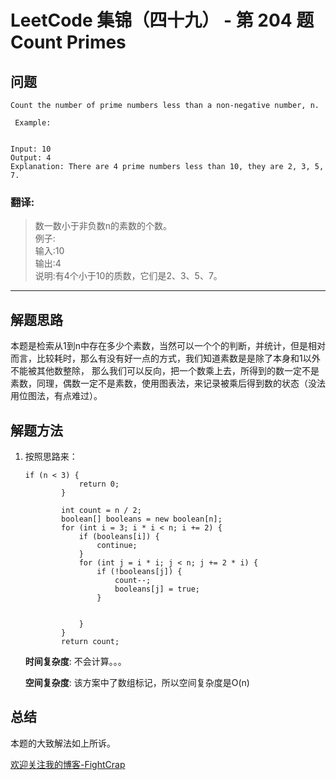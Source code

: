 # LeetCode 集锦（四十九） - 第 204 题 Count Primes

## 问题

```
Count the number of prime numbers less than a non-negative number, n. 

 Example: 


Input: 10
Output: 4
Explanation: There are 4 prime numbers less than 10, they are 2, 3, 5, 7.

```

### 翻译:
>数一数小于非负数n的素数的个数。  
>例子:  
>输入:10  
>输出:4  
>说明:有4个小于10的质数，它们是2、3、5、7。  

---

## 解题思路

本题是检索从1到n中存在多少个素数，当然可以一个个的判断，并统计，但是相对而言，比较耗时，那么有没有好一点的方式，我们知道素数是是除了本身和1以外不能被其他数整除，
那么我们可以反向，把一个数乘上去，所得到的数一定不是素数，同理，偶数一定不是素数，使用图表法，来记录被乘后得到数的状态（没法用位图法，有点难过）。

## 解题方法

1. 按照思路来：

   ```
   if (n < 3) {
               return 0;
           }
   
           int count = n / 2;
           boolean[] booleans = new boolean[n];
           for (int i = 3; i * i < n; i += 2) {
               if (booleans[i]) {
                   continue;
               }
               for (int j = i * i; j < n; j += 2 * i) {
                   if (!booleans[j]) {
                       count--;
                       booleans[j] = true;
                   }
   
   
               }
           }
           return count;
   ```

   **时间复杂度**:
   不会计算。。。

   **空间复杂度**:
   该方案中了数组标记，所以空间复杂度是O(n)

## 总结

本题的大致解法如上所诉。

[欢迎关注我的博客-FightCrap](https://fightcrap.github.io/)
